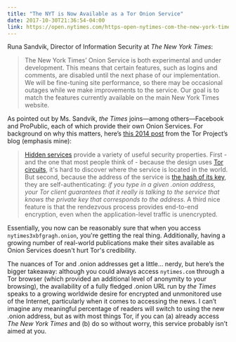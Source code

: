 ```yaml
---
title: "The NYT is Now Available as a Tor Onion Service"
date: 2017-10-30T21:36:54-04:00
link: https://open.nytimes.com/https-open-nytimes-com-the-new-york-times-as-a-tor-onion-service-e0d0b67b7482
---
```


Runa Sandvik, Director of Information Security at _The New York Times_: 

> The New York Times’ Onion Service is both experimental and under development. This means that certain features, such as logins and comments, are disabled until the next phase of our implementation. We will be fine-tuning site performance, so there may be occasional outages while we make improvements to the service. Our goal is to match the features currently available on the main New York Times website.

As pointed out by Ms. Sandvik, _the Times_ joins—among others—Facebook and ProPublic, each of which provide their own Onion Services. For background on why this matters, here’s [this 2014 post](https://blog.torproject.org/facebook-hidden-services-and-https-certs) from the Tor Project’s blog (emphasis mine): 

> [Hidden services](https://www.torproject.org/docs/hidden-services) provide a variety of useful security properties. First - and the one that most people think of - because the design uses [Tor circuits](https://www.torproject.org/about/overview#thesolution), it's hard to discover where the service is located in the world. But second, because the address of the service is [the hash of its key](https://gitweb.torproject.org/torspec.git/blob/HEAD:/rend-spec.txt#l527), they are self-authenticating: *if you type in a given .onion address, your Tor client guarantees that it really is talking to the service that knows the private key that corresponds to the address.* A third nice feature is that the rendezvous process provides end-to-end encryption, even when the application-level traffic is unencrypted.

Essentially, you now can be reasonably sure that when you access `nytimes3xbfgragh.onion`, you're getting the real thing. Additionally, having a growing number of real-world publications make their sites available as Onion Services doesn't hurt Tor's credibility.

The nuances of Tor and .onion addresses get a little… nerdy, but here’s the bigger takeaway: although you could always access `nytimes.com` through a Tor browser (which provided an additional level of anonymity to your browsing), the availability of a fully fledged .onion URL run by _the Times_ speaks to a growing worldwide desire for encrypted and unmonitored use of the Internet, particularly when it comes to accessing the news. I can’t imagine any meaningful percentage of readers will switch to using the new .onion address, but as with most things Tor, if you can (a) already access _The New York Times_ and (b) do so without worry, this service probably isn’t aimed at you. 